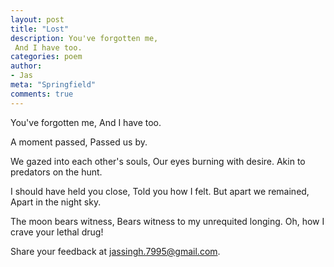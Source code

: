 ```yaml
---
layout: post
title: "Lost"
description: You've forgotten me, 
 And I have too.
categories: poem
author:
- Jas
meta: "Springfield"
comments: true
---
```


You've forgotten me, 
And I have too.

A moment passed, 
Passed us by.

We gazed into each other's souls,
Our eyes burning with desire.
Akin to predators on the hunt.

I should have held you close,
Told you how I felt.
But apart we remained,
Apart in the night sky.

The moon bears witness,
Bears witness to my unrequited longing.
Oh, how I crave your lethal drug!

Share your feedback at [jassingh.7995@gmail.com](mailto:jassingh.7995@gmail.com?subject=Feedback).